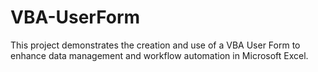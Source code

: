 # VBA-UserForm
This project demonstrates the creation and use of a VBA User Form to enhance data management and workflow automation in Microsoft Excel.
